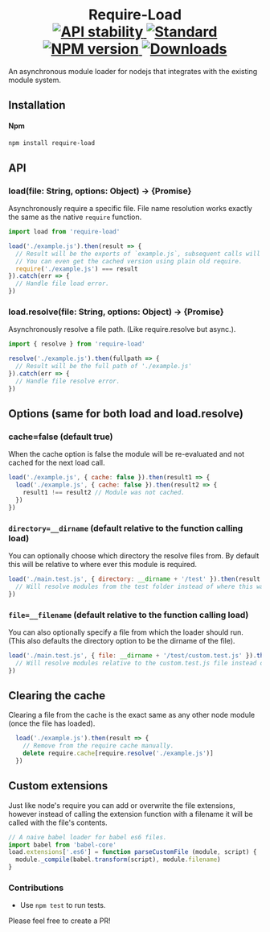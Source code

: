 <h1 align="center">
  Require-Load
	<br/>

  <!-- Stability -->
  <a href="https://nodejs.org/api/documentation.html#documentation_stability_index">
    <img src="https://img.shields.io/badge/stability-stable-brightgreen.svg?style=flat-square" alt="API stability"/>
  </a>
  <!-- Standard -->
  <a href="https://github.com/feross/standard">
    <img src="https://img.shields.io/badge/code%20style-standard-brightgreen.svg?style=flat-square" alt="Standard"/>
  </a>
  <!-- NPM version -->
  <a href="https://npmjs.org/package/require-load">
    <img src="https://img.shields.io/npm/v/require-load.svg?style=flat-square" alt="NPM version"/>
  </a>
  <!-- Downloads -->
  <a href="https://npmjs.org/package/require-load">
    <img src="https://img.shields.io/npm/dm/require-load.svg?style=flat-square" alt="Downloads"/>
  </a>
</h1>

An asynchronous module loader for nodejs that integrates with the existing module system.

## Installation

#### Npm
```bash
npm install require-load
```

## API

### load(file: String, options: Object) -> {Promise}
Asynchronously require a specific file. File name resolution works exactly the same as the native `require` function.


```javascript
import load from 'require-load'

load('./example.js').then(result => {
  // Result will be the exports of `example.js`, subsequent calls will be cached.
  // You can even get the cached version using plain old require.
  require('./example.js') === result
}).catch(err => {
  // Handle file load error.
})
```

### load.resolve(file: String, options: Object) -> {Promise}
Asynchronously resolve a file path. (Like require.resolve but async.).


```javascript
import { resolve } from 'require-load'

resolve('./example.js').then(fullpath => {
  // Result will be the full path of './example.js'
}).catch(err => {
  // Handle file resolve error.
})
```

## Options (same for both load and load.resolve)

### cache=false (default true)
When the cache option is false the module will be re-evaluated and not cached for the next load call.

```javascript
load('./example.js', { cache: false }).then(result1 => {
  load('./example.js', { cache: false }).then(result2 => {
    result1 !== result2 // Module was not cached.
  })
})
```

### `directory=__dirname` (default relative to the function calling load)

You can optionally choose which directory the resolve files from.
By default this will be relative to where ever this module is required.

```javascript
load('./main.test.js', { directory: __dirname + '/test' }).then(result => {
  // Will resolve modules from the test folder instead of where this was required.
})
```

### `file=__filename` (default relative to the function calling load)

You can also optionally specify a file from which the loader should run. (This also defaults the directory option to be the dirname of the file).

```javascript
load('./main.test.js', { file: __dirname + '/test/custom.test.js' }).then(result => {
  // Will resolve modules relative to the custom.test.js file instead of where this was required.
})
```

## Clearing the cache
Clearing a file from the cache is the exact same as any other node module (once the file has loaded).

```javascript
  load('./example.js').then(result => {
    // Remove from the require cache manually.
    delete require.cache[require.resolve('./example.js')]
  })
```

## Custom extensions
Just like node's require you can add or overwrite the file extensions, however instead of calling the extension function with a filename it will be called with the file's contents.

```javascript
// A naive babel loader for babel es6 files.
import babel from 'babel-core'
load.extensions['.es6'] = function parseCustomFile (module, script) {
  module._compile(babel.transform(script), module.filename)
}
```

### Contributions

* Use `npm test` to run tests.

Please feel free to create a PR!

